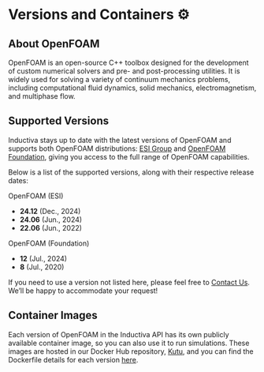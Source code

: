 # Versions and Containers ⚙️

## About OpenFOAM
OpenFOAM is an open-source C++ toolbox designed for the development of custom numerical solvers and pre- and post-processing utilities. It is widely used for solving a variety of continuum mechanics problems, including computational fluid dynamics, solid mechanics, electromagnetism, and multiphase flow.

## Supported Versions
Inductiva stays up to date with the latest versions of OpenFOAM and supports both OpenFOAM distributions: [ESI Group](https://www.openfoam.com/about-esi-opencfd) and [OpenFOAM Foundation](https://openfoam.org/), giving you access to the full range of OpenFOAM capabilities.

Below is a list of the supported versions, along with their respective release dates:

OpenFOAM (ESI)
- **24.12** (Dec., 2024)
- **24.06** (Jun., 2024)
- **22.06** (Jun., 2022)

OpenFOAM (Foundation)
- **12** (Jul., 2024)
- **8** (Jul., 2020)

If you need to use a version not listed here, please feel free to [Contact Us](mailto:support@inductiva.ai).
We’ll be happy to accommodate your request!

## Container Images
Each version of OpenFOAM in the Inductiva API has its own publicly available container image, 
so you can also use it to run simulations. These images are hosted in our Docker Hub repository, 
[Kutu](https://hub.docker.com/r/inductiva/kutu/tags?name=openfoam), and you can find the 
Dockerfile details for each version [here](https://github.com/inductiva/kutu/tree/main/simulators/openfoam).